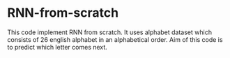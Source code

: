 # RNN-from-scratch

This code implement RNN from scratch. It uses alphabet dataset which consists of 26 english alphabet in an alphabetical order. Aim of this code is to predict which letter comes next.
